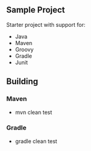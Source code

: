 ## Sample Project
Starter project with support for:
* Java
* Maven
* Groovy
* Gradle
* Junit

## Building

### Maven
* mvn clean test

### Gradle
* gradle clean test 
